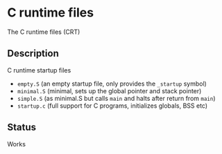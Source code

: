 # C runtime files

The C runtime files (CRT)

## Description

C runtime startup files

- `empty.S` (an empty startup file, only provides the `_startup` symbol)
- `minimal.S` (minimal, sets up the global pointer and stack pointer)
- `simple.S` (as minimal.S but calls `main` and halts after return from `main`)
- `startup.c` (full support for C programs, initializes globals, BSS etc)

## Status

Works
